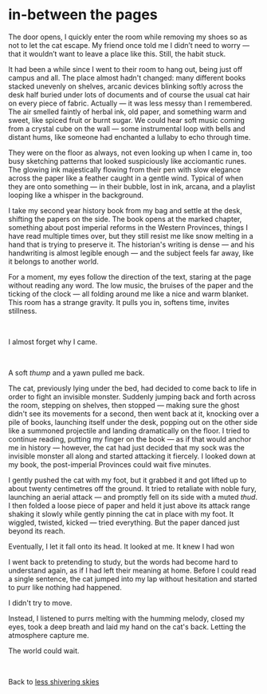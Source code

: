 # in-between the pages

The door opens, I quickly enter the room while removing my shoes so as not to let the cat escape. My friend once told me I didn’t need to worry — that it wouldn’t want to leave a place like this. Still, the habit stuck.

It had been a while since I went to their room to hang out, being just off campus and all. The place almost hadn't changed: many different books stacked unevenly on shelves, arcanic devices blinking softly across the desk half buried under lots of documents and of course the usual cat hair on every piece of fabric. Actually — it was less messy than I remembered. The air smelled faintly of herbal ink, old paper, and something warm and sweet, like spiced fruit or burnt sugar. We could hear soft music coming from a crystal cube on the wall — some instrumental loop with bells and distant hums, like someone had enchanted a lullaby to echo through time.

They were on the floor as always, not even looking up when I came in, too busy sketching patterns that looked suspiciously like acciomantic runes. The glowing ink majestically flowing from their pen with slow elegance across the paper like a feather caught in a gentle wind. Typical of when they are onto something — in their bubble, lost in ink, arcana, and a playlist looping like a whisper in the background.

I take my second year history book from my bag and settle at the desk, shifting the papers on the side. The book opens at the marked chapter, something about post imperial reforms in the Western Provinces, things I have read multiple times over, but they still resist me like snow melting in a hand that is trying to preserve it. The historian's writing is dense — and his handwriting is almost legible enough — and the subject feels far away, like it belongs to another world.

For a moment, my eyes follow the direction of the text, staring at the page without reading any word. The low music, the bruises of the paper and the ticking of the clock — all folding around me like a nice and warm blanket. This room has a strange gravity. It pulls you in, softens time, invites stillness.

<br>

I almost forget why I came.

<br>

A soft *thump* and a yawn pulled me back.

The cat, previously lying under the bed, had decided to come back to life in order to fight an invisible monster. Suddenly jumping back and forth across the room, stepping on shelves, then stopped — making sure the ghost didn't see its movements for a second, then went back at it, knocking over a pile of books, launching itself under the desk, popping out on the other side like a summoned projectile and landing dramatically on the floor. I tried to continue reading, putting my finger on the book — as if that would anchor me in history — however, the cat had just decided that my sock was the invisible monster all along and started attacking it fiercely. I looked down at my book, the post-imperial Provinces could wait five minutes.

I gently pushed the cat with my foot, but it grabbed it and got lifted up to about twenty centimetres off the ground. It tried to retaliate with noble fury, launching an aerial attack — and promptly fell on its side with a muted *thud*. I then folded a loose piece of paper and held it just above its attack range shaking it slowly while gently pinning the cat in place with my foot. It wiggled, twisted, kicked — tried everything. But the paper danced just beyond its reach. 

Eventually, I let it fall onto its head.
It looked at me. It knew I had won

I went back to pretending to study, but the words had become hard to understand again, as if I had left their meaning at home. Before I could read a single sentence, the cat jumped into my lap without hesitation and started to purr like nothing had happened.

I didn't try to move.

Instead, I listened to purrs melting with the humming melody, closed my eyes, took a deep breath and laid my hand on the cat's back. Letting the atmosphere capture me.

The world could wait.

<br>

Back to [less shivering skies](../things)